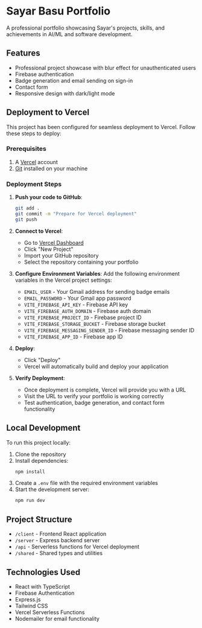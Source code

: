 # Sayar Basu Portfolio

A professional portfolio showcasing Sayar's projects, skills, and achievements in AI/ML and software development.

## Features

- Professional project showcase with blur effect for unauthenticated users
- Firebase authentication
- Badge generation and email sending on sign-in
- Contact form
- Responsive design with dark/light mode

## Deployment to Vercel

This project has been configured for seamless deployment to Vercel. Follow these steps to deploy:

### Prerequisites

1. A [Vercel](https://vercel.com) account
2. [Git](https://git-scm.com/) installed on your machine

### Deployment Steps

1. **Push your code to GitHub**:
   ```bash
   git add .
   git commit -m "Prepare for Vercel deployment"
   git push
   ```

2. **Connect to Vercel**:
   - Go to [Vercel Dashboard](https://vercel.com/dashboard)
   - Click "New Project"
   - Import your GitHub repository
   - Select the repository containing your portfolio

3. **Configure Environment Variables**:
   Add the following environment variables in the Vercel project settings:
   - `EMAIL_USER` - Your Gmail address for sending badge emails
   - `EMAIL_PASSWORD` - Your Gmail app password
   - `VITE_FIREBASE_API_KEY` - Firebase API key
   - `VITE_FIREBASE_AUTH_DOMAIN` - Firebase auth domain
   - `VITE_FIREBASE_PROJECT_ID` - Firebase project ID
   - `VITE_FIREBASE_STORAGE_BUCKET` - Firebase storage bucket
   - `VITE_FIREBASE_MESSAGING_SENDER_ID` - Firebase messaging sender ID
   - `VITE_FIREBASE_APP_ID` - Firebase app ID

4. **Deploy**:
   - Click "Deploy"
   - Vercel will automatically build and deploy your application

5. **Verify Deployment**:
   - Once deployment is complete, Vercel will provide you with a URL
   - Visit the URL to verify your portfolio is working correctly
   - Test authentication, badge generation, and contact form functionality

## Local Development

To run this project locally:

1. Clone the repository
2. Install dependencies:
   ```bash
   npm install
   ```
3. Create a `.env` file with the required environment variables
4. Start the development server:
   ```bash
   npm run dev
   ```

## Project Structure

- `/client` - Frontend React application
- `/server` - Express backend server
- `/api` - Serverless functions for Vercel deployment
- `/shared` - Shared types and utilities

## Technologies Used

- React with TypeScript
- Firebase Authentication
- Express.js
- Tailwind CSS
- Vercel Serverless Functions
- Nodemailer for email functionality
